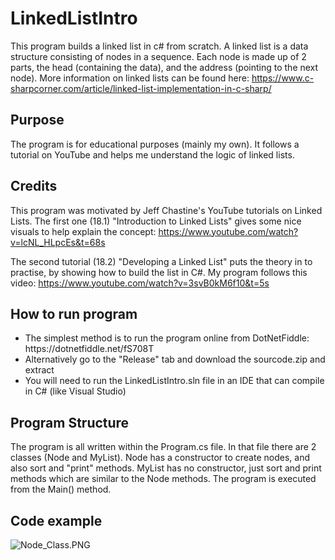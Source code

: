 # LinkedListIntro

This program builds a linked list in c# from scratch. A linked list is a data 
structure consisting of nodes in a sequence. Each node is made up of 2 parts, the head (containing the data), and the address (pointing to the next node). More information on linked lists can be found here:
https://www.c-sharpcorner.com/article/linked-list-implementation-in-c-sharp/

## Purpose

The program is for educational purposes (mainly my own). It follows a tutorial on YouTube and helps me understand the logic of linked lists.

## Credits

This program was motivated by Jeff Chastine's YouTube tutorials on Linked Lists. The first one (18.1) "Introduction to Linked Lists" gives some nice visuals to help explain the concept:
https://www.youtube.com/watch?v=lcNL_HLpcEs&t=68s

The second tutorial (18.2) "Developing a Linked List" puts the theory in to practise, by showing how to build the list in C#. My program follows this video:
https://www.youtube.com/watch?v=3svB0kM6f10&t=5s

## How to run program

<ul>
  <li>The simplest method is to run the program online from DotNetFiddle: https://dotnetfiddle.net/fS708T</li>
  <li>Alternatively go to the "Release" tab and download the sourcode.zip and extract</li>
  <li>You will need to run the LinkedListIntro.sln file in an IDE that can compile in C# (like Visual Studio)</li>
</ul>

## Program Structure

The program is all written within the Program.cs file. In that file there are 2 classes (Node and MyList). Node has a constructor to create nodes, and also sort and "print" methods. MyList has no constructor, just sort and print methods which are similar to the Node methods. The program is executed from the Main() method.

## Code example

![Node_Class.PNG](https://gamblepants.github.io/img/Node_Class.PNG)
